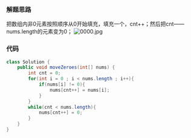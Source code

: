 ### 解题思路
把数组内非0元素按照顺序从0开始填充，填充一个，cnt++；然后把cnt——nums.length的元素变为0；
![0000.jpg](https://pic.leetcode-cn.com/1621518464-APoyQV-0000.jpg)

### 代码

```java
class Solution {
    public void moveZeroes(int[] nums) {
        int cnt = 0;
        for(int i = 0 ; i < nums.length ; i++){
            if(nums[i] != 0){
                nums[cnt++] = nums[i];
            }
        }
        while(cnt < nums.length){
            nums[cnt++] = 0;
        }
    }
}
```